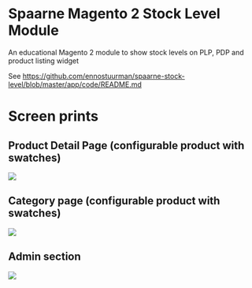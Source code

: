 # Spaarne Magento 2 Stock Level Module
An educational Magento 2 module to show stock levels on PLP, PDP and product listing widget

See https://github.com/ennostuurman/spaarne-stock-level/blob/master/app/code/README.md

# Screen prints

## Product Detail Page (configurable product with swatches)


![](https://github.com/ennostuurman/spaarne-stock-level/blob/master/spaarne-stock-level-pdp-swatches.gif?type=raw)


## Category page (configurable product with swatches)

![](https://github.com/ennostuurman/spaarne-stock-level/blob/master/spaarne-stock-level-plp-swatches.gif?type=raw)

## Admin section
![](https://github.com/ennostuurman/spaarne-stock-level/blob/master/spaarne-stock-level-admin-section.png?type=raw)

